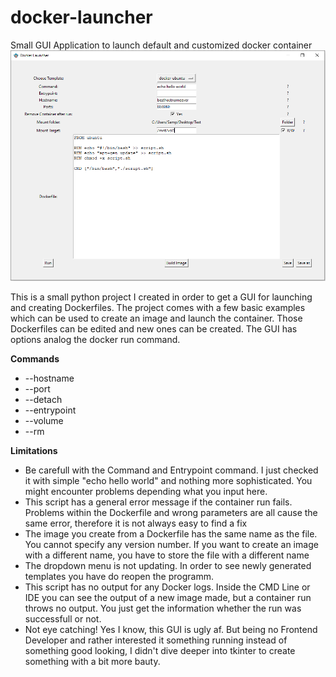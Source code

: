 # docker-launcher
Small GUI Application to launch default and customized docker container
![Docker_Launcher](./docker_launcher.png)


This is a small python project I created in order to get a GUI for launching and creating Dockerfiles. 
The project comes with a few basic examples which can be used to create an image and launch the container. Those Dockerfiles can be edited and new ones can be created. 
The GUI has options analog the docker run command.

**Commands**

- --hostname
- --port
- --detach
- --entrypoint
- --volume
- --rm

**Limitations**

- Be carefull with the Command and Entrypoint command. I just checked it with simple "echo hello world" and nothing more sophisticated. You might encounter problems depending what you input here.
- This script has a general error message if the container run fails. Problems within the Dockerfile and wrong parameters are all cause the same error, therefore it is not always easy to find a fix
- The image you create from a Dockerfile has the same name as the file. You cannot specify any version number. If you want to create an image with a different name, you have to store the file with a different name
- The dropdown menu is not updating. In order to see newly generated templates you have do reopen the programm.
- This script has no output for any Docker logs. Inside the CMD Line or IDE you can see the output of a new image made, but a container run throws no output. You just get the information whether the run was successfull or not.
- Not eye catching! Yes I know, this GUI is ugly af. But being no Frontend Developer and rather interested it something running instead of something good looking, I didn't dive deeper into tkinter to create something with a bit more bauty.
